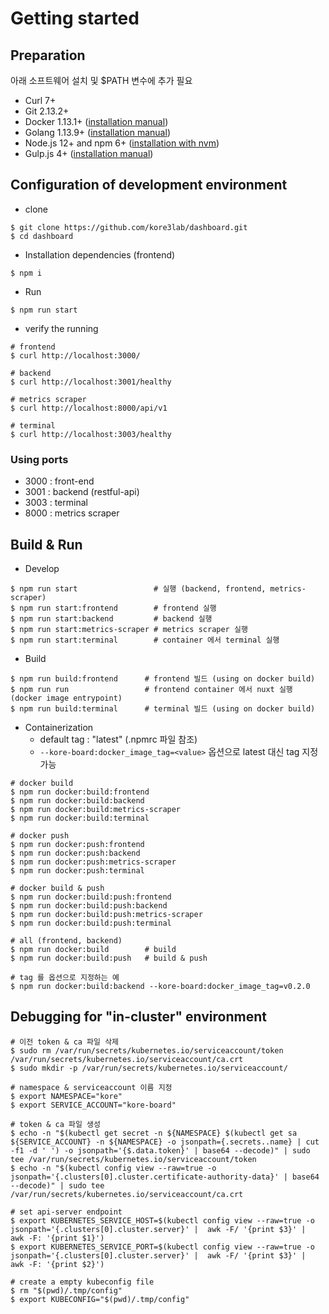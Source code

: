 # Getting started

## Preparation

아래 소프트웨어 설치 및 $PATH 변수에 추가 필요

* Curl 7+
* Git 2.13.2+
* Docker 1.13.1+ ([installation manual](https://docs.docker.com/engine/installation/linux/docker-ce/ubuntu/))
* Golang 1.13.9+ ([installation manual](https://golang.org/dl/))
* Node.js 12+ and npm 6+ ([installation with nvm](https://github.com/creationix/nvm#usage))
* Gulp.js 4+ ([installation manual](https://github.com/gulpjs/gulp/blob/master/docs/getting-started/1-quick-start.md))

## Configuration of development environment

* clone

```
$ git clone https://github.com/kore3lab/dashboard.git
$ cd dashboard
```

* Installation dependencies (frontend)

```
$ npm i
```

* Run

```
$ npm run start
```

* verify the running

```
# frontend
$ curl http://localhost:3000/

# backend
$ curl http://localhost:3001/healthy

# metrics scraper
$ curl http://localhost:8000/api/v1

# terminal
$ curl http://localhost:3003/healthy
```

### Using ports
* 3000 : front-end
* 3001 : backend (restful-api)
* 3003 : terminal
* 8000 : metrics scraper


## Build & Run


* Develop
```
$ npm run start                 # 실행 (backend, frontend, metrics-scraper)
$ npm run start:frontend        # frontend 실행
$ npm run start:backend         # backend 실행
$ npm run start:metrics-scraper # metrics scraper 실행
$ npm run start:terminal        # container 에서 terminal 실행 
```

* Build
```
$ npm run build:frontend      # frontend 빌드 (using on docker build)
$ npm run run                 # frontend container 에서 nuxt 실행 (docker image entrypoint) 
$ npm run build:terminal      # terminal 빌드 (using on docker build)
```

* Containerization
  * default tag : "latest" (.npmrc 파일 참조)
  * `--kore-board:docker_image_tag=<value>` 옵션으로 latest 대신 tag 지정 가능

```
# docker build
$ npm run docker:build:frontend
$ npm run docker:build:backend
$ npm run docker:build:metrics-scraper
$ npm run docker:build:terminal

# docker push
$ npm run docker:push:frontend    
$ npm run docker:push:backend
$ npm run docker:push:metrics-scraper
$ npm run docker:push:terminal

# docker build & push
$ npm run docker:build:push:frontend    
$ npm run docker:build:push:backend
$ npm run docker:build:push:metrics-scraper
$ npm run docker:build:push:terminal

# all (frontend, backend)
$ npm run docker:build        # build
$ npm run docker:build:push   # build & push

# tag 를 옵션으로 지정하는 예
$ npm run docker:build:backend --kore-board:docker_image_tag=v0.2.0
```


## Debugging for "in-cluster" environment 

```
# 이전 token & ca 파일 삭제
$ sudo rm /var/run/secrets/kubernetes.io/serviceaccount/token /var/run/secrets/kubernetes.io/serviceaccount/ca.crt
$ sudo mkdir -p /var/run/secrets/kubernetes.io/serviceaccount/

# namespace & serviceaccount 이름 지정
$ export NAMESPACE="kore"
$ export SERVICE_ACCOUNT="kore-board"

# token & ca 파일 생성
$ echo -n "$(kubectl get secret -n ${NAMESPACE} $(kubectl get sa ${SERVICE_ACCOUNT} -n ${NAMESPACE} -o jsonpath={.secrets..name} | cut -f1 -d ' ') -o jsonpath='{$.data.token}' | base64 --decode)" | sudo tee /var/run/secrets/kubernetes.io/serviceaccount/token
$ echo -n "$(kubectl config view --raw=true -o jsonpath='{.clusters[0].cluster.certificate-authority-data}' | base64 --decode)" | sudo tee /var/run/secrets/kubernetes.io/serviceaccount/ca.crt

# set api-server endpoint
$ export KUBERNETES_SERVICE_HOST=$(kubectl config view --raw=true -o jsonpath='{.clusters[0].cluster.server}' |  awk -F/ '{print $3}' |  awk -F: '{print $1}')
$ export KUBERNETES_SERVICE_PORT=$(kubectl config view --raw=true -o jsonpath='{.clusters[0].cluster.server}' |  awk -F/ '{print $3}' |  awk -F: '{print $2}')

# create a empty kubeconfig file
$ rm "$(pwd)/.tmp/config"
$ export KUBECONFIG="$(pwd)/.tmp/config"
```


